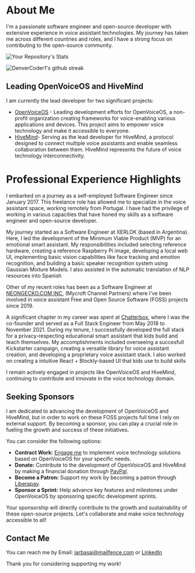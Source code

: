 # About Me

I'm a passionate software engineer and open-source developer with extensive experience in voice assistant technologies. 
My journey has taken me across different countries and roles, and I have a strong focus on contributing to the open-source community.

![Your Repository's Stats](https://github-readme-stats.vercel.app/api?username=JarbasAl&show_icons=true)

![DenverCoder1's github streak](https://github-readme-streak-stats.herokuapp.com/?user=JarbasAl)


## Leading OpenVoiceOS and HiveMind

I am currently the lead developer for two significant projects:

- [OpenVoiceOS](https://openvoiceos.org/) - Leading development efforts for OpenVoiceOS, a non-profit organization creating frameworks for voice-enabling various applications and devices. This project aims to empower voice technology and make it accessible to everyone.
- [HiveMind](https://github.com/JarbasHiveMind/)- Serving as the lead developer for HiveMind, a protocol designed to connect multiple voice assistants and enable seamless collaboration between them. HiveMind represents the future of voice technology interconnectivity.

# Professional Experience Highlights

I embarked on a journey as a self-employed Software Engineer since January 2017. This freelance role has allowed me to specialize in the voice assistant space, working remotely from Portugal. 
I have had the privilege of working in various capacities that have honed my skills as a software engineer and open-source developer.

My journey started as a Software Engineer at XERLOK (based in Argentina). Here, I led the development of the Minimum Viable Product (MVP) for an emotional smart assistant. My responsibilities included selecting reference hardware, creating a reference Raspberry Pi image, developing a local web UI, implementing basic vision capabilities like face tracking and emotion recognition, and building a basic speaker recognition system using Gaussian Mixture Models. I also assisted in the automatic translation of NLP resources into Spanish

Other of my recent roles has been as a Software Engineer at [NEONGECKO.COM INC](http://neon.ai/), (Mycroft Channel Partners) where I've been involved in voice assistant Free and Open Source Software (FOSS) projects since 2019.

A significant chapter in my career was spent at [Chatterbox](https://www.kickstarter.com/projects/hellochatterbox/chatterbox-the-smart-speaker-that-kids-build-and-p), where I was the co-founder and served as a Full Stack Engineer from May 2018 to November 2021. During my tenure, I successfully developed the full stack for a privacy-respecting educational smart assistant that kids build and teach themselves. My accomplishments included overseeing a succesfull Kickstarter campaign, creating a versatile library for voice assistant creation, and developing a proprietary voice assistant stack. I also worked on creating a intuitive React + Blockly-based UI that kids use to build skills

I remain actively engaged in projects like OpenVoiceOS and HiveMind, continuing to contribute and innovate in the voice technology domain.

## Seeking Sponsors

I am dedicated to advancing the development of OpenVoiceOS and HiveMind, but in order to work on these FOSS projects full time I rely on external support. By becoming a sponsor, you can play a crucial role in fueling the growth and success of these initiatives.

You can consider the following options:

- **Contract Work:** [Engage me](mailto:jarbasai@mailfence.com) to implement voice technology solutions based on OpenVoiceOS for your specific needs.
- **Donate:** Contribute to the development of OpenVoiceOS and HiveMind by making a financial donation through [PayPal](https://paypal.me/AnaIsabelFerreira).
- **Become a Patron:** Support my work by becoming a patron through [Liberapay](https://liberapay.com/jarbasAI).
- **Sponsor a Sprint:** Help advance key features and milestones under OpenVoiceOS by sponsoring specific development sprints.

Your sponsorship will directly contribute to the growth and sustainability of these open-source projects. Let's collaborate and make voice technology accessible to all!

## Contact Me

You can reach me by Email: [jarbasai@mailfence.com](mailto:jarbasai@mailfence.com) or [LinkedIn](https://www.linkedin.com/in/casimiro-ferreira-953783151/)

Thank you for considering supporting my work!

